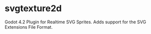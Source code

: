 # svgtexture2d
Godot 4.2 Plugin for Realtime SVG Sprites. Adds support for the SVG Extensions File Format.
